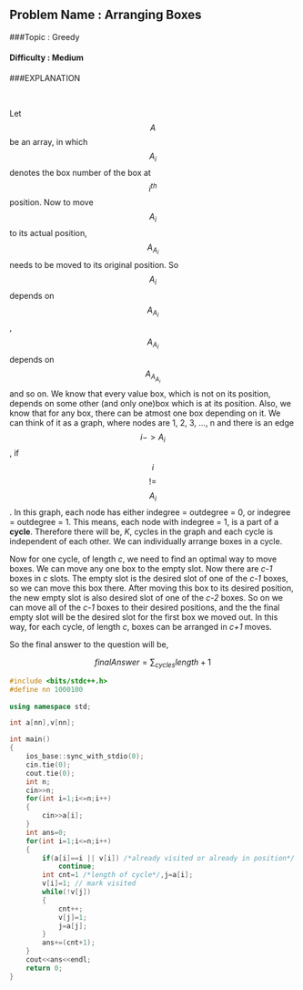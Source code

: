## Problem Name : Arranging Boxes

###Topic : Greedy

#### Difficulty : Medium

###EXPLANATION

 <br>

Let $$A$$ be an array, in which $$A_i$$ denotes the box number of the box at $$i^{th}$$ position. Now to move $$A_i$$ to its actual position, $$A_{A_i}$$ needs to be moved to its original position. So $$A_i$$ depends on $$A_{A_i}$$, $$A_{A_i}$$ depends on $$A_{A_{A_i}}$$ and so on. We know that every value box, which is not on its position, depends on some other (and only one)box which is at its position. Also, we know that for any box, there can be atmost one box depending on it. We can think of it as a graph, where nodes are 1, 2, 3, ..., n and there is an edge $$i->A_i$$ , if $$i$$ $${!=}$$ $$A_i$$. In this graph, each node has either indegree = outdegree = 0, or indegree = outdegree = 1. This means, each node with indegree = 1, is a part of a **cycle**. Therefore there will be, *K*, cycles in the graph and each cycle is independent of each other. We can individually arrange boxes in a cycle.<br>

Now for one cycle, of length *c*, we need to find an optimal way to move boxes. We can move any one box to the empty slot. Now there are *c-1* boxes in *c* slots. The empty slot is the desired slot of one of the *c-1* boxes, so we can move this box there. After moving this box to its desired position, the new empty slot is also desired slot of one of the *c-2* boxes. So on we can move all of the *c-1* boxes to their desired positions, and the the final empty slot will be the desired slot for the first box we moved out. In this way, for each cycle, of length *c*, boxes can be arranged in *c+1* moves.<br>

So the final answer to the question will be,<br>

$$finalAnswer = \sum_{cycles} length+1$$

~~~c++
#include <bits/stdc++.h>
#define nn 1000100
 
using namespace std;

int a[nn],v[nn];

int main()
{
    ios_base::sync_with_stdio(0);
    cin.tie(0);
    cout.tie(0);
    int n;
    cin>>n;
    for(int i=1;i<=n;i++)
    {
        cin>>a[i];
    }
    int ans=0;
    for(int i=1;i<=n;i++)
    {
        if(a[i]==i || v[i]) /*already visited or already in position*/
            continue;
        int cnt=1 /*length of cycle*/,j=a[i];
        v[i]=1; // mark visited
        while(!v[j])
        {
            cnt++;
            v[j]=1;
            j=a[j];
        }
        ans+=(cnt+1);
    }
    cout<<ans<<endl;
    return 0;
}
~~~